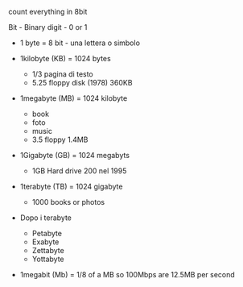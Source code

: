 count everything in 8bit

Bit - Binary digit - 0 or 1
- 1 byte = 8 bit - una lettera o simbolo
- 1kilobyte (KB) = 1024 bytes
	- 1/3 pagina di testo
	- 5.25 floppy disk (1978) 360KB
- 1megabyte (MB) = 1024 kilobyte
	- book
	- foto
	- music
	- 3.5 floppy 1.4MB
- 1Gigabyte (GB) = 1024 megabyts
	- 1GB Hard drive 200 nel 1995
- 1terabyte (TB) = 1024 gigabyte
	- 1000 books or photos
- Dopo i terabyte
	- Petabyte
	- Exabyte
	- Zettabyte
	- Yottabyte



- 1megabit (Mb) = 1/8 of a MB so 100Mbps are 12.5MB per second